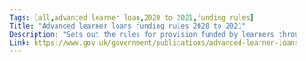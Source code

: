```yaml
---
Tags: [all,advanced learner loan,2020 to 2021,funding rules]
Title: "Advanced learner loans funding rules 2020 to 2021"
Description: "Sets out the rules for provision funded by learners through advanced learner loans."
Link: https://www.gov.uk/government/publications/advanced-learner-loans-funding-rules-2020-to-2021
---
```

